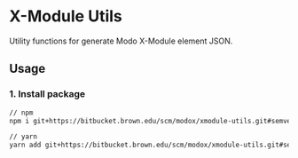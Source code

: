 # X-Module Utils

Utility functions for generate Modo X-Module element JSON.

## Usage

### 1. Install package

```sh
// npm
npm i git+https://bitbucket.brown.edu/scm/modox/xmodule-utils.git#semver:^0.2

// yarn
yarn add git+https://bitbucket.brown.edu/scm/modox/xmodule-utils.git#semver:^0.2
```
